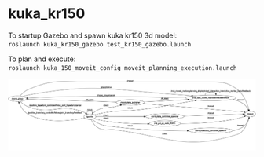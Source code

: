 # kuka_kr150
To startup Gazebo and spawn kuka kr150 3d model:  
`roslaunch kuka_kr150_gazebo test_kr150_gazebo.launch`

To plan and execute:  
`roslaunch kuka_150_moveit_config moveit_planning_execution.launch`

![rosgraph](rosgraph_2018-06-12.png)